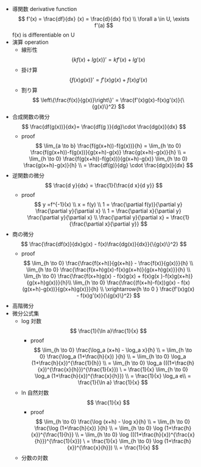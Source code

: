 - 導関数 derivative function
    $$ f'(x) = \frac{df}{dx} (x) = \frac{d}{dx} f(x) \\ \forall a \in U, \exists f'(a) $$
    f(x) is differentiable on U
- 演算 operation
    - 線形性
        $$ \{kf(x)+lg(x)\}' = kf'(x)+lg'(x) $$
    - 掛け算
        $$ \{f(x)g(x)\}'=f'(x)g(x)+f(x)g'(x) $$
    - 割り算
        $$ \left\{\frac{f(x)}{g(x)}\right\}' = \frac{f'(x)g(x)-f(x)g'(x)}{\{g(x)\}^2} $$
- 合成関数の微分
    $$ \frac{df(g(x))}{dx}= \frac{df(g )}{dg}\cdot \frac{dg(x)}{dx} $$
    - proof
        $$ \lim_{a \to b} \frac{f(g(x+h))-f(g(x))}{h} = \lim_{h \to 0} \frac{f(g(x+h))-f(g(x))}{g(x+h)-g(x)} \frac{g(x+h)-g(x)}{h} \\ = \lim_{h \to 0} \frac{f(g(x+h))-f(g(x))}{g(x+h)-g(x)} \lim_{h \to 0} \frac{g(x+h)-g(x)}{h} \\ = \frac{df(g)}{dg} \cdot \frac{dg(x)}{dx} $$
- 逆関数の微分
    $$ \frac{d y}{dx} = \frac{1}{\frac{d x}{d y}} $$
    - proof
        $$ y =f^{-1}(x) \\ x = f(y) \\ 1 = \frac{\partial f(y)}{\partial y} \frac{\partial y}{\partial x} \\ 1 = \frac{\partial x}{\partial y} \frac{\partial y}{\partial x} \\ \frac{\partial y}{\partial x} = \frac{1}{\frac{\partial x}{\partial y}} $$
- 商の微分
    $$ \frac{\frac{df(x)}{dx}g(x) - f(x)\frac{dg(x)}{dx}}{\{g(x)\}^2} $$
    - proof
        $$ \lim_{h \to 0} \frac{\frac{f(x+h)}{g(x+h)} - \frac{f(x)}{g(x)}}{h} \\ \lim_{h \to 0} \frac{\frac{f(x+h)g(x)-f(x)g(x+h)}{g(x+h)g(x)}}{h} \\ \lim_{h \to 0} \frac{\frac{f(x+h)g(x) - f(x)g(x) + f(x)g(x )-f(x)g(x+h)}{g(x+h)g(x)}}{h}\\ \lim_{h \to 0} \frac{\frac{(f(x+h)-f(x))g(x) - f(x)(g(x+h)-g(x))}{g(x+h)g(x)}}{h} \\ \xrightarrow{h \to 0 } \frac{f'(x)g(x) - f(x)g'(x)}{\{g(x)\}^2} $$
- 高階微分
- 微分公式集
    - log 対数
        $$ \frac{1}{\ln a}\frac{1}{x} $$
        - proof
            $$ \lim_{h \to 0} \frac{\log_a (x+h) - \log_a x}{h} \\ = \lim_{h \to 0} \frac{\log_a (1+\frac{h}{x}) }{h} \\ = \lim_{h \to 0} \log_a (1+\frac{h}{x})^{\frac{1}{h}} \\ = \lim_{h \to 0} \log_a (((1+\frac{h}{x})^{\frac{x}{h}})^{\frac{1}{x}}) \ = \frac{1}{x} \lim_{h \to 0} \log_a (1+\frac{h}{x})^{\frac{x}{h}}) \\ = \frac{1}{x} \log_a e\\ = \frac{1}{\ln a} \frac{1}{x} $$
    - ln 自然対数
        $$ \frac{1}{x} $$
        - proof
            $$ \lim_{h \to 0} \frac{\log (x+h) - \log x}{h} \\ = \lim_{h \to 0} \frac{\log (1+\frac{h}{x}) }{h} \\ = \lim_{h \to 0} \log (1+\frac{h}{x})^{\frac{1}{h}} \\ = \lim_{h \to 0} \log (((1+\frac{h}{x})^{\frac{x}{h}})^{\frac{1}{x}}) \ = \frac{1}{x} \lim_{h \to 0} \log (1+\frac{h}{x})^{\frac{x}{h}}) \\ = \frac{1}{x} $$
    - 分数の対数